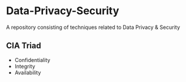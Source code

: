 # Data-Privacy-Security

A repository consisting of techniques related to Data Privacy & Security

## CIA Triad
- Confidentiality
- Integrity
- Availability